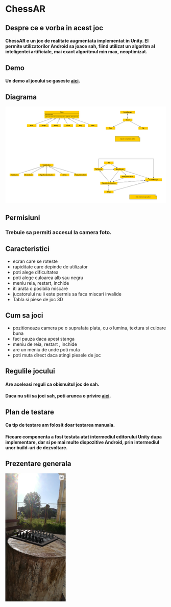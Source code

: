 # ChessAR
 ## Despre ce e vorba in acest joc
 #### ChessAR e un joc de realitate augmentata implementat in Unity. El permite utilizatorilor Android sa joace sah, fiind utilizat un algoritm al inteligentei artificiale, mai exact algoritmul min max, neoptimizat.
 ## Demo
 #### Un demo al jocului se gaseste [aici](https://l.facebook.com/l.php?u=https%3A%2F%2Fyoutu.be%2FvWWJhVk0qjQ%3Ffbclid%3DIwAR0kitdp5zPROEmzQU8IbbWzDMDNfrrRgQBdF7gmyDKXrdQRtk7xAxGpIyc&h=AT020lchsROGvIPM1yhaz7hRLsZk59S91JVP1PfQ1eqonZ_j_Sqr15iXnkFycyjzPlaUZ71brcpaiY7JyuIFEiQ3BFwD1k0xcVa9-O0HCBD8WuQ6GqFxIXgy1B9ivCQe7eW_Kg).
 ## Diagrama
 ![alt text](Diagrame/Diagrama-full.png)
 ## Permisiuni
 ### Trebuie sa permiti accesul la camera foto.
 ## Caracteristici
 * ecran care se roteste
 * rapiditate care depinde de utilizator
 * poti alege dificultatea
 * poti alege culoarea alb sau negru
 * meniu reia, restart, inchide 
 * iti arata o posibila miscare
 * jucatorului nu ii este permis sa faca miscari invalide
 * Tabla si piese de joc 3D
 ## Cum sa joci
 * pozitioneaza camera pe o suprafata plata, cu o lumina, textura si culoare buna
 * faci pauza daca apesi stanga
 * meniu de reia, restart , inchide
 * are un meniu de unde poti muta
 * poti muta direct daca atingi piesele de joc
## Regulile jocului
#### Are aceleasi reguli ca obisnuitul joc de sah.
#### Daca nu stii sa joci sah, poti arunca o privire [aici](https://www.chess.com/learn-how-to-play-chess).
## Plan de testare
#### Ca tip de testare am folosit doar testarea manuala.
#### Fiecare componenta a fost testata atat intermediul editorului Unity dupa implementare, dar si pe mai multe dispozitive Android, prin intermediul unor build-uri de dezvoltare.

## Prezentare generala
<img src="Screenshot_20200604_074056_com.FMI.ChessAR.jpg" height=400>
